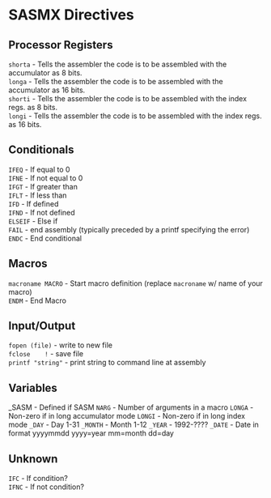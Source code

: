 # SASMX Directives

## Processor Registers
``shorta``  - Tells the assembler the code is to be assembled with the accumulator as 8 bits.  
``longa``  - Tells the assembler the code is to be assembled with the accumulator as 16 bits.  
``shorti`` - Tells the assembler the code is to be assembled with the index regs. as 8 bits.  
``longi``  - Tells the assembler the code is to be assembled with the index regs. as 16 bits.  
## Conditionals
``IFEQ`` - If equal to 0  
``IFNE`` - If not equal to 0  
``IFGT`` - If greater than  
``IFLT`` - If less than  
``IFD`` - If defined  
``IFND`` - If not defined  
``ELSEIF`` - Else if  
``FAIL`` - end assembly (typically preceded by a printf specifying the error)  
``ENDC`` - End conditional  
## Macros
``macroname	MACRO`` - Start macro definition (replace ``macroname`` w/ name of your macro)  
``ENDM`` - End Macro  
## Input/Output
``fopen	(file)`` - write to new file  
``fclose	!`` - save file  
``printf "string"`` - print string to command line at assembly
## Variables
_SASM - Defined if SASM
``NARG`` - Number of arguments in a macro
``LONGA`` - Non-zero if in long accumulator mode
``LONGI`` - Non-zero if in long index mode
``_DAY`` - Day 1-31
``_MONTH`` - Month 1-12
``_YEAR`` - 1992-????
``_DATE`` - Date in format yyyymmdd  yyyy=year mm=month dd=day  
## Unknown
``IFC`` - If condition?  
``IFNC`` - If not condition?  
